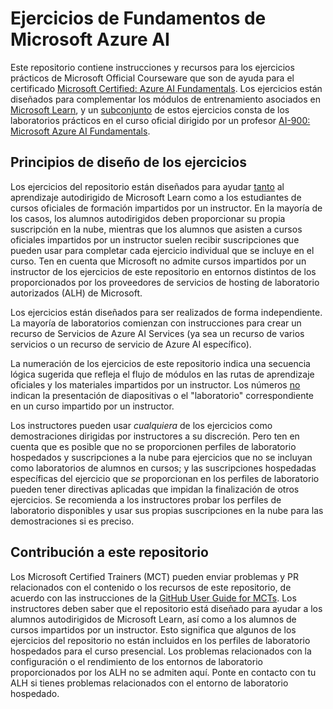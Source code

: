 # Ejercicios de Fundamentos de Microsoft Azure AI

Este repositorio contiene instrucciones y recursos para los ejercicios prácticos de Microsoft Official Courseware que son de ayuda para el certificado [Microsoft Certified: Azure AI Fundamentals](https://learn.microsoft.com/credentials/certifications/azure-ai-fundamentals/). Los ejercicios están diseñados para complementar los módulos de entrenamiento asociados en [Microsoft Learn](https://learn.microsoft.com/training), y un <u>subconjunto</u> de estos ejercicios consta de los laboratorios prácticos en el curso oficial dirigido por un profesor [AI-900: Microsoft Azure AI Fundamentals](https://learn.microsoft.com/en-us/training/courses/ai-900t00).

## Principios de diseño de los ejercicios

Los ejercicios del repositorio están diseñados para ayudar <u>tanto</u> al aprendizaje autodirigido de Microsoft Learn como a los estudiantes de cursos oficiales de formación impartidos por un instructor. En la mayoría de los casos, los alumnos autodirigidos deben proporcionar su propia suscripción en la nube, mientras que los alumnos que asisten a cursos oficiales impartidos por un instructor suelen recibir suscripciones que pueden usar para completar cada ejercicio individual que se incluye en el curso. Ten en cuenta que Microsoft no admite cursos impartidos por un instructor de los ejercicios de este repositorio en entornos distintos de los proporcionados por los proveedores de servicios de hosting de laboratorio autorizados (ALH) de Microsoft.

Los ejercicios están diseñados para ser realizados de forma independiente. La mayoría de laboratorios comienzan con instrucciones para crear un recurso de Servicios de Azure AI Services (ya sea un recurso de varios servicios o un recurso de servicio de Azure AI específico).

La numeración de los ejercicios de este repositorio indica una secuencia lógica sugerida que refleja el flujo de módulos en las rutas de aprendizaje oficiales y los materiales impartidos por un instructor. Los números <u>no</u> indican la presentación de diapositivas o el "laboratorio" correspondiente en un curso impartido por un instructor.

Los instructores pueden usar *cualquiera* de los ejercicios como demostraciones dirigidas por instructores a su discreción. Pero ten en cuenta que es posible que no se proporcionen perfiles de laboratorio hospedados y suscripciones a la nube para ejercicios que no se incluyan como laboratorios de alumnos en cursos; y las suscripciones hospedadas específicas del ejercicio que *se* proporcionan en los perfiles de laboratorio pueden tener directivas aplicadas que impidan la finalización de otros ejercicios. Se recomienda a los instructores probar los perfiles de laboratorio disponibles y usar sus propias suscripciones en la nube para las demostraciones si es preciso.

## Contribución a este repositorio

Los Microsoft Certified Trainers (MCT) pueden enviar problemas y PR relacionados con el contenido o los recursos de este repositorio, de acuerdo con las instrucciones de la [GitHub User Guide for MCTs](https://microsoftlearning.github.io/MCT-User-Guide/). Los instructores deben saber que el repositorio está diseñado para ayudar a los alumnos autodirigidos de Microsoft Learn, así como a los alumnos de cursos impartidos por un instructor. Esto significa que algunos de los ejercicios del repositorio no están incluidos en los perfiles de laboratorio hospedados para el curso presencial. Los problemas relacionados con la configuración o el rendimiento de los entornos de laboratorio proporcionados por los ALH no se admiten aquí.  Ponte en contacto con tu ALH si tienes problemas relacionados con el entorno de laboratorio hospedado.
